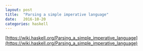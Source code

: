 ```yaml
---
layout: post
title:  "Parsing a simple imperative language"
date:   2016-10-20
categories: haskell
---
```


[https://wiki.haskell.org/Parsing_a_simple_imperative_language](https://wiki.haskell.org/Parsing_a_simple_imperative_language)

